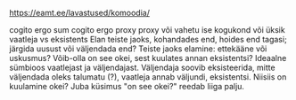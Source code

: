 https://eamt.ee/lavastused/komoodia/

cogito ergo sum
cogito ergo proxy
proxy või vahetu ise
kogukond või üksik
vaatleja vs eksistents
Elan teiste jaoks, kohandades end, hoides end tagasi; järgida uusust või väljendada end? Teiste jaoks elamine: ettekääne või uskusmus?
Võib-olla on see okei, sest kuulates annan eksistentsi? Ideaalne sümbioos vaatlejast ja väljendajast. Väljendaja soovib eksisteerida, mitte väljendada oleks talumatu (?), vaatleja annab väljundi, eksistentsi. Niisiis on kuulamine okei? Juba küsimus "on see okei?" reedab liiga palju.